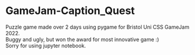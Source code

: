 # GameJam-Caption_Quest
 Puzzle game made over 2 days using pygame for Bristol Uni CSS GameJam 2022.   
 Buggy and ugly, but won the award for most innovative game :)   
 Sorry for using jupyter notebook.
 
